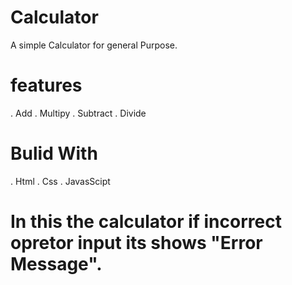 # Calculator
A simple Calculator for general Purpose.

# features
 . Add
 . Multipy
 . Subtract
 . Divide

# Bulid With
  . Html
  . Css
  . JavasScipt

# In this the calculator if incorrect opretor input its shows "Error Message".

